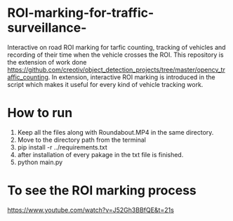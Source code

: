 # ROI-marking-for-traffic-surveillance-
Interactive on road ROI marking for tarfic counting, tracking of vehicles and recording of their time when the vehicle crosses the ROI. This repository is the extension of work done https://github.com/creotiv/object_detection_projects/tree/master/opencv_traffic_counting. In extension, interactive ROI marking is introduced in the script which makes it useful for every kind of vehicle tracking work.

# How to run
1. Keep all the files along with Roundabout.MP4 in the same directory.
2. Move to the directory path from the terminal
3. pip install -r ../requirements.txt
4. after installation of every pakage in the txt file is finished.
5. python main.py

# To see the ROI marking process
https://www.youtube.com/watch?v=J52Gh3BBfQE&t=21s
